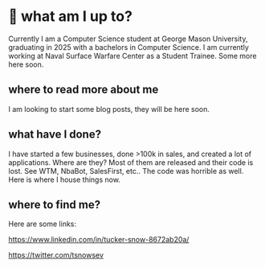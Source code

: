 # :rocket: what am I up to? 

Currently I am a Computer Science student at George Mason University, graduating in 2025 with a bachelors in Computer Science. I am currently working at Naval Surface Warfare Center as a Student Trainee. Some more here soon. 

## where to read more about me

I am looking to start some blog posts, they will be here soon. 

## what have I done? 

I have started a few businesses, done >100k in sales, and created a lot of applications. Where are they? Most of them are released and their code is lost. See WTM, NbaBot, SalesFirst, etc.. The code was horrible as well. Here is where I house things now.

## where to find me? 

Here are some links: 

https://www.linkedin.com/in/tucker-snow-8672ab20a/

https://twitter.com/tsnowsev
